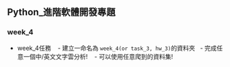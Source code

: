 ## Python_進階軟體開發專題

### week_4

- week_4任務
    - 建立一命名為 `week_4(or task_3, hw_3)`的資料夾
    - 完成任意一個中/英文文字雲分析!
    - 可以使用任意爬到的資料集!

